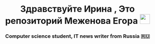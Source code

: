 <h1 align="center">Здравствуйте Ирина , Это репозиторий Меженова Егора</a> 
<img src="https://github.com/blackcater/blackcater/raw/main/images/Hi.gif" height="32"/></h1>
<h3 align="center">Computer science student, IT news writer from Russia 🇷🇺</h3>
